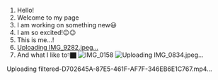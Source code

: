 1. Hello!
2. Welcome to my page
3. I am working on something new😃
4. I am so excited!😉😉
5. This is me...!
6. [Uploading IMG_9282.jpeg…]()
7. And what I like to👇🏿
![IMG_0158](https://user-images.githubusercontent.com/79341728/138968977-2999bebf-acf7-44b7-b731-f1781a426fda.jpeg)
![Uploading IMG_0834.jpeg…]()


Uploading filtered-D702645A-87E5-461F-AF7F-346EB6E1C767.mp4…

